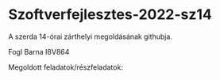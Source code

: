 # Szoftverfejlesztes-2022-sz14

A szerda 14-órai zárthelyi megoldásának githubja.

Fogl Barna
I8V864

Megoldott feladatok/részfeladatok:


